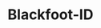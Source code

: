 ---
title: Blackfoot-ID
slug: blackfoot-id
f_state:
- cms/state/idaho.md
f_locations:
- cms/payday-loan/advance-check-loans-3292.md
- cms/payday-loan/advance-check-loans-3296.md
- cms/payday-loan/cash-store-8444.md
- cms/payday-loan/check-tech-inc-14084.md
- cms/payday-loan/checks--r-us-14451.md
- cms/payday-loan/dorea-enterprises-inc-16135.md
- cms/payday-loan/xpress-cash-28881.md
updated-on: '2024-05-30T13:41:28.615Z'
created-on: '2024-05-30T13:41:28.615Z'
published-on: '2024-05-30T13:54:32.469Z'
f_city: Blackfoot
layout: '[city].html'
tags: city
---